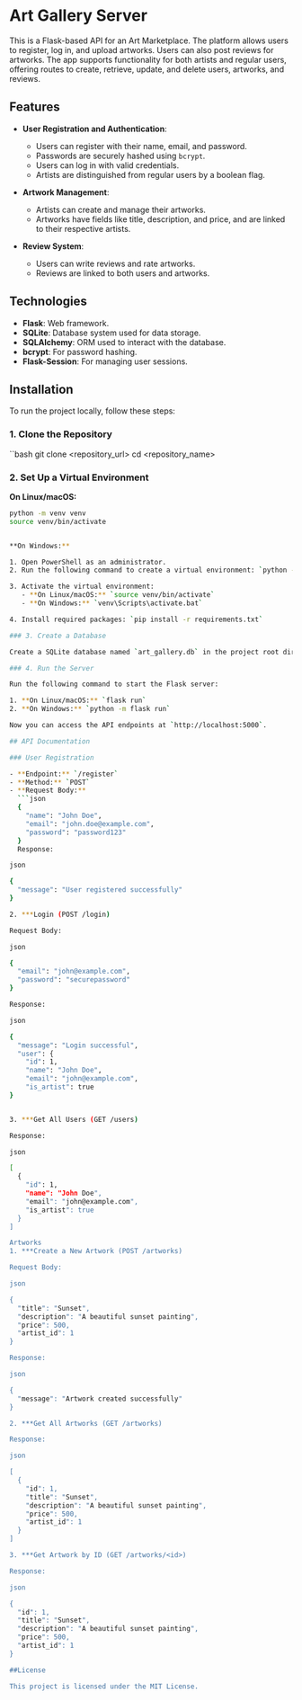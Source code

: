 # Art Gallery Server

This is a Flask-based API for an Art Marketplace. The platform allows users to register, log in, and upload artworks. Users can also post reviews for artworks. The app supports functionality for both artists and regular users, offering routes to create, retrieve, update, and delete users, artworks, and reviews.

## Features

- **User Registration and Authentication**:
  - Users can register with their name, email, and password.
  - Passwords are securely hashed using `bcrypt`.
  - Users can log in with valid credentials.
  - Artists are distinguished from regular users by a boolean flag.
  
- **Artwork Management**:
  - Artists can create and manage their artworks.
  - Artworks have fields like title, description, and price, and are linked to their respective artists.
  
- **Review System**:
  - Users can write reviews and rate artworks.
  - Reviews are linked to both users and artworks.

## Technologies

- **Flask**: Web framework.
- **SQLite**: Database system used for data storage.
- **SQLAlchemy**: ORM used to interact with the database.
- **bcrypt**: For password hashing.
- **Flask-Session**: For managing user sessions.

## Installation

To run the project locally, follow these steps:

### 1. Clone the Repository
  ``bash
git clone <repository_url>
cd <repository_name>

### 2. Set Up a Virtual Environment

**On Linux/macOS:**

```bash
python -m venv venv
source venv/bin/activate


**On Windows:**

1. Open PowerShell as an administrator.
2. Run the following command to create a virtual environment: `python -m venv venv`

3. Activate the virtual environment:
   - **On Linux/macOS:** `source venv/bin/activate`
   - **On Windows:** `venv\Scripts\activate.bat`

4. Install required packages: `pip install -r requirements.txt`

### 3. Create a Database

Create a SQLite database named `art_gallery.db` in the project root directory.

### 4. Run the Server

Run the following command to start the Flask server:

1. **On Linux/macOS:** `flask run`
2. **On Windows:** `python -m flask run`

Now you can access the API endpoints at `http://localhost:5000`.

## API Documentation

### User Registration

- **Endpoint:** `/register`
- **Method:** `POST`
- **Request Body:**
  ```json
  {
    "name": "John Doe",
    "email": "john.doe@example.com",
    "password": "password123"
  }
  Response:

json

{
  "message": "User registered successfully"
}

2. ***Login (POST /login)

Request Body:

json

{
  "email": "john@example.com",
  "password": "securepassword"
}

Response:

json

{
  "message": "Login successful",
  "user": {
    "id": 1,
    "name": "John Doe",
    "email": "john@example.com",
    "is_artist": true
}


3. ***Get All Users (GET /users)

Response:

json

[
  {
    "id": 1,
    "name": "John Doe",
    "email": "john@example.com",
    "is_artist": true
  }
]

Artworks
1. ***Create a New Artwork (POST /artworks)

Request Body:

json

{
  "title": "Sunset",
  "description": "A beautiful sunset painting",
  "price": 500,
  "artist_id": 1
}

Response:

json

{
  "message": "Artwork created successfully"
}

2. ***Get All Artworks (GET /artworks)

Response:

json

[
  {
    "id": 1,
    "title": "Sunset",
    "description": "A beautiful sunset painting",
    "price": 500,
    "artist_id": 1
  }
]

3. ***Get Artwork by ID (GET /artworks/<id>)

Response:

json

{
  "id": 1,
  "title": "Sunset",
  "description": "A beautiful sunset painting",
  "price": 500,
  "artist_id": 1
}

##License

This project is licensed under the MIT License.